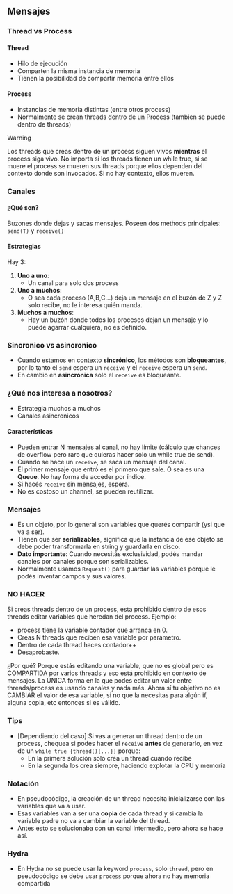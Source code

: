 ## Mensajes 

### Thread vs Process

#### Thread

* Hilo de ejecución
* Comparten la misma instancia de memoria
* Tienen la posibilidad de compartir memoria entre ellos

#### Process

* Instancias de memoria distintas (entre otros process)
* Normalmente se crean threads dentro de un Process (tambien se puede dentro de threads)

> [!WARNING]
> Los threads que creas dentro de un process siguen vivos **mientras** el process siga vivo. No importa si los threads tienen un while true, si se muere el process se mueren sus threads porque ellos dependen del contexto donde son invocados. Si no hay contexto, ellos mueren.

### Canales

#### ¿Qué son?

Buzones donde dejas y sacas mensajes. Poseen dos methods principales: `send(T)` y `receive()`

#### Estrategias

Hay 3:
1. **Uno a uno**:
   * Un canal para solo dos process
2. **Uno a muchos**: 
    * O sea cada proceso (A,B,C...) deja un mensaje en el buzón de Z y Z solo recibe, no le interesa quién manda.
3. **Muchos a muchos**:
    * Hay un buzón donde todos los procesos dejan un mensaje y lo puede agarrar cualquiera, no es definido.

### Sincronico vs asincronico
* Cuando estamos en contexto **sincrónico**, los métodos son **bloqueantes**, por lo tanto el `send` espera un `receive` y el `receive` espera un `send`.
* En cambio en **asincrónica** solo el `receive` es bloqueante.

### ¿Qué nos interesa a nosotros?
- Estrategia muchos a muchos
- Canales asincronicos 

#### Características

* Pueden entrar N mensajes al canal, no hay límite (cálculo que chances de overflow pero raro que quieras hacer solo un while true de send).
* Cuando se hace un `receive`, se saca un mensaje del canal.
* El primer mensaje que entró es el primero que sale. O sea es una **Queue**. No hay forma de acceder por índice.
* Si hacés `receive` sin mensajes, espera.
* No es costoso un channel, se pueden reutilizar.

### Mensajes
* Es un objeto, por lo general son variables que querés compartir (ysi que va a ser).
* Tienen que ser **serializables**, significa que la instancia de ese objeto se debe poder transformarla en string y guardarla en disco.
* **Dato importante**: Cuando necesitás exclusividad, podés mandar canales por canales porque son serializables.
* Normalmente usamos `Request()` para guardar las variables porque le podés inventar campos y sus valores.


### NO HACER
Si creas threads dentro de un process, esta prohibido dentro de esos threads editar variables que heredan del process. Ejemplo:
- process tiene la variable contador que arranca en 0.
- Creas N threads que reciben esa variable por parámetro.
- Dentro de cada thread haces contador++
- Desaprobaste.

¿Por qué? Porque estás editando una variable, que no es global pero es COMPARTIDA por varios threads y eso está prohibido en contexto de mensajes. La ÚNICA forma en la que podes editar un valor entre threads/process es usando canales y nada más.
Ahora sí tu objetivo no es CAMBIAR el valor de esa variable, si no que la necesitas para algún if, alguna copia, etc entonces si es válido.


### Tips
* [Dependiendo del caso] Si vas a generar un thread dentro de un process, chequea si podes hacer el `receive` **antes** de generarlo, en vez de un `while true {thread(){...}}` porque:
    * En la primera solución solo crea un thread cuando recibe
    * En la segunda los crea siempre, haciendo explotar la CPU y memoria 

### Notación 
* En pseudocódigo, la creación de un thread necesita inicializarse con las variables que va a usar.
* Esas variables van a ser una **copia** de cada thread y si cambia la variable padre no va a cambiar la variable del thread.
* Antes esto se solucionaba con un canal intermedio, pero ahora se hace así.


### Hydra
* En Hydra no se puede usar la keyword `process`, solo `thread`, pero en pseudocódigo se debe usar `process` porque ahora no hay memoria compartida

